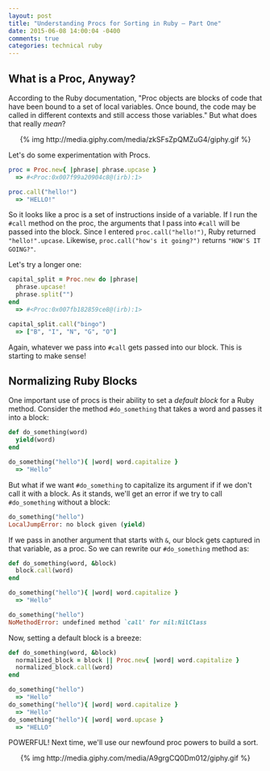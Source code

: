 ```yaml
---
layout: post
title: "Understanding Procs for Sorting in Ruby – Part One"
date: 2015-06-08 14:00:04 -0400
comments: true
categories: technical ruby
---
```


## What is a Proc, Anyway?

According to the Ruby documentation, "Proc objects are blocks of code that have been bound to a set of local variables. Once bound, the code may be called in different contexts and still access those variables." But what does that really _mean_?

<center>{% img http://media.giphy.com/media/zkSFsZpQMZuG4/giphy.gif %}</center>

Let's do some experimentation with Procs.

```ruby
proc = Proc.new{ |phrase| phrase.upcase }
  => #<Proc:0x007f99a20904c8@(irb):1> 

proc.call("hello!")
  => "HELLO!"
```

So it looks like a proc is a set of instructions inside of a variable. If I run the `#call` method on the proc, the arguments that I pass into `#call` will be passed into the block. Since I entered `proc.call("hello!")`, Ruby returned `"hello!".upcase`. Likewise, `proc.call("how's it going?")` returns `"HOW'S IT GOING?"`.

Let's try a longer one:

```ruby
capital_split = Proc.new do |phrase|
  phrase.upcase!
  phrase.split("")
end
  => #<Proc:0x007fb182859ce8@(irb):1>

capital_split.call("bingo")
  => ["B", "I", "N", "G", "O"]
```

Again, whatever we pass into `#call` gets passed into our block. This is starting to make sense!

## Normalizing Ruby Blocks

One important use of procs is their ability to set a *default block* for a Ruby method. Consider the method `#do_something` that takes a word and passes it into a block:

```ruby
def do_something(word)
  yield(word)
end

do_something("hello"){ |word| word.capitalize }
  => "Hello" 
```

But what if we want `#do_something` to capitalize its argument if if we don't call it with a block. As it stands, we'll get an error if we try to call `#do_something` without a block:

```ruby
do_something("hello")
LocalJumpError: no block given (yield)
```

If we pass in another argument that starts with `&`, our block gets captured in that variable, as a proc. So we can rewrite our `#do_something` method as:

```ruby
def do_something(word, &block)
  block.call(word)
end

do_something("hello"){ |word| word.capitalize }
  => "Hello"

do_something("hello")
NoMethodError: undefined method `call' for nil:NilClass
```

Now, setting a default block is a breeze:

```ruby
def do_something(word, &block)
  normalized_block = block || Proc.new{ |word| word.capitalize }
  normalized_block.call(word)
end

do_something("hello")
  => "Hello" 
do_something("hello"){ |word| word.capitalize }
  => "Hello" 
do_something("hello"){ |word| word.upcase }
  => "HELLO"
```

POWERFUL! Next time, we'll use our newfound proc powers to build a sort.

<center>{% img http://media.giphy.com/media/A9grgCQ0Dm012/giphy.gif %}</center>